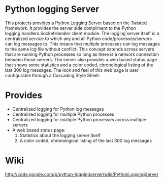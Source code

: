 # Python logging Server #
This projects provides a Python Logging Server based on the [Twisted](http://twistedmatrix.com/trac/) framework. It provides the server side compliment to the Python logging.handlers.SocketHandler client module. The logging server itself is a centralized service to which any and all Python code/processes/servers can log messages to. This means that multiple processes can log messages to the same log file without conflict. This concept extends across servers that are running Python processes so long as there is a network connection between those servers. The server also provides a web based status page that shows some statistics and a color coded, chronological listing of the last 300 log messages. The look and feel of this web page is user configurable through a Cascading Style Sheet.
# Provides #
  * Centralized logging for Python log messages
  * Centralized logging for multiple Python processes
  * Centralized logging for multiple Python processes across multiple servers
  * A web based status page:
    1. Statistics about the logging server itself
    1. A color coded, chronological listing of the last 300 log messages

# Wiki #
http://code.google.com/p/python-loggingserver/wiki/PythonLoggingServer